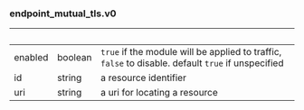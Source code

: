 
### endpoint_mutual_tls.v0

| &nbsp; | &nbsp; | &nbsp; |
|---|---|---|
| enabled | boolean | `true` if the module will be applied to traffic, `false` to disable. default `true` if unspecified |
| id | string | a resource identifier |
| uri | string | a uri for locating a resource |